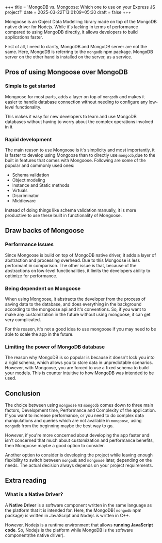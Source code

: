 +++
title = 'MongoDB vs. Mongoose: Which one to use on your Express JS project?'
date = 2025-03-22T13:01:09+05:30
draft = false
+++

Mongoose is an Object Data Modelling library made on top of the MongoDB native driver for Nodejs. While it's lacking in terms of performance compared to using MongoDB directly, it allows developers to build applications faster.

First of all, I need to clarify, MongoDB and MongoDB server are not the same. Here, MongoDB is referring to the `mongodb` npm package. MongoDB server on the other hand is installed on the server, as a service.

## Pros of using Mongoose over MongoDB

### Simple to get started
Mongoose for most parts, adds a layer on top of `mongodb` and makes it easier to handle database connection without needing to configure any low-level functionality.

This makes it easy for new developers to learn and use MongoDB databases without having to worry about the complex operations involved in it.

### Rapid development
The main reason to use Mongoose is it's simplicity and most importantly, it is faster to develop using Mongoose than to directly use `mongodb`,due to the built in features that comes with Mongoose. Following are some of the popular and commonly used ones:

- Schema validation
- Object modeling
- Instance and Static methods
- Virtuals
- Discriminator
- Middleware
    

Instead of doing things like schema validation manually, it is more productive to use these built in functionality of Mongoose.

## Draw backs of Mongoose

### Performance Issues

Since Mongoose is build on top of MongoDB native driver, it adds a layer of abstraction and processing overhead. Due to this Mongoose is less performant in comparison. The other issue is that, because of the abstractions on low-level functionalities, it limits the developers ability to optimize for performance.

### Being dependent on Mongoose

When using Mongoose, it abstracts the developer from the process of saving data to the database, and does everything in the background according to the mongoose api and it's conventions. So, if you want to make any customization in the future without using mongoose, it can get very complicated.

For this reason, it's not a good idea to use mongoose if you may need to be able to scale the app in the future.

### Limiting the power of MongoDB database

The reason why MongoDB is so popular is because it doesn't lock you into a rigid schema, which allows you to store data in unpredictable scenarios. However, with Mongoose, you are forced to use a fixed schema to build your models. This is counter intuitive to how MongoDB was intended to be used.

## Conclusion

The choice between using `mongoose` vs `mongodb` comes down to three main factors, Development time, Performance and Complexity of the application. If you want to increase performance, or you need to do complex data manipulations and queries which are not available in `mongoose`, using `mongodb` from the beginning maybe the best way to go.

However, if you're more concerned about developing the app faster and isn't concerned that much about customization and performance benefits, then Mongoose maybe a good option to consider.

Another option to consider is developing the project while leaving enough flexibility to switch between `mongodb` and `mongoose` later, depending on the needs. The actual decision always depends on your project requirements.


## Extra reading

### What is a Native Driver?

A **Native Driver** is a software component written in the same language as the platform that it is intended for. Here, the MongoDB( `mongodb` npm package) is written in JavaScript and Nodejs is written in C++.

However, Nodejs is a runtime environment that allows **running JavaScript code**. So, Nodejs is the platform while MongoDB is the software component(the native driver).
